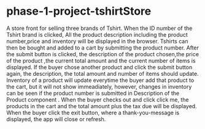 # phase-1-project-tshirtStore
A store front for selling three brands of Tshirt.
When the ID number of the Tshirt brand is clicked, All the product description including the product number,price and inventory will be displayed in the browser.
Tshirts can then be bought and added to a cart by submitting the product number.
After the submit button is clicked, the description of the product chosen,the price of the product ,the current total amount and the current number of items is displayed.
If the buyer chose another product and click the submit button again, the description, the total amount and number of items should update.
Inventory of a product will update everytime the buyer add that product to the cart, but it will not show immeadiately, however, changes in inventory 
can be seen if the product number is submitted in Description of the Product component .
When the buyer checks out and click click me, the products in the cart and the total amount plus the tax due will be displayed.
When the buyer click the exit button, where a thank-you-message is displayed, the app will close or refresh.

